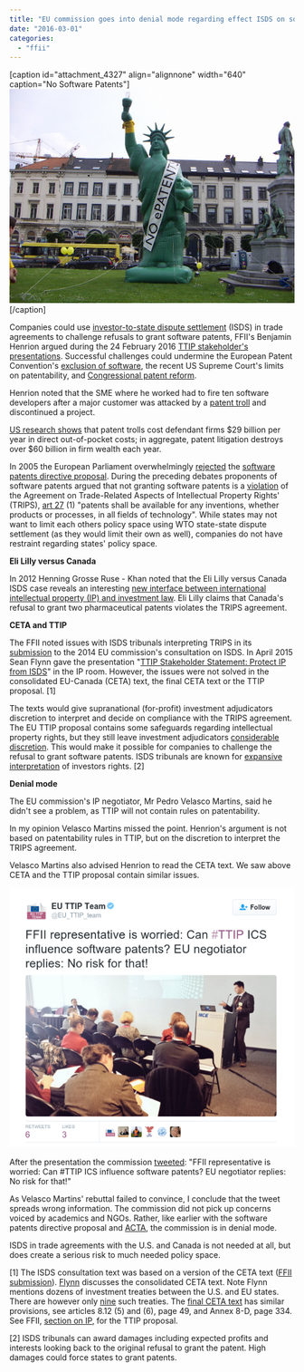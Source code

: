 ```yaml
---
title: "EU commission goes into denial mode regarding effect ISDS on software patents"
date: "2016-03-01"
categories: 
  - "ffii"
---
```


\[caption id="attachment\_4327" align="alignnone" width="640" caption="No Software Patents"\]![No Software Patents](images/no-e-patents.jpg)\[/caption\]

Companies could use [investor-to-state dispute settlement](https://blog.ffii.org/eu-commission-isds-proposal-a-threat-to-democracy-and-civil-rights/) (ISDS) in trade agreements to challenge refusals to grant software patents, FFII's Benjamin Henrion argued during the 24 February 2016 [TTIP stakeholder's presentations](http://trade.ec.europa.eu/doclib/docs/2016/february/tradoc_154316.pdf). Successful challenges could undermine the European Patent Convention's [exclusion of software](https://www.epo.org/law-practice/legal-texts/html/epc/2013/e/ar52.html), the recent US Supreme Court's limits on patentability, and [Congressional patent reform](http://techcrunch.com/2015/09/13/patent-reform-tries-again/).

Henrion noted that the SME where he worked had to fire ten software developers after a major customer was attacked by a [patent troll](https://en.wikipedia.org/wiki/Patent_troll) and discontinued a project.

[US research shows](https://hbr.org/2014/07/the-evidence-is-in-patent-trolls-do-hurt-innovation/) that patent trolls cost defendant firms $29 billion per year in direct out-of-pocket costs; in aggregate, patent litigation destroys over $60 billion in firm wealth each year.

In 2005 the European Parliament overwhelmingly [rejected](http://www.ft.com/intl/cms/s/2/028f5b2e-ee43-11d9-98e5-00000e2511c8.html) the [software patents directive proposal](http://en.swpat.org/wiki/EU_software_patents_directive). During the preceding debates proponents of software patents argued that not granting software patents is a [violation](https://en.wikipedia.org/wiki/Software_patents_under_TRIPs_Agreement) of the Agreement on Trade-Related Aspects of Intellectual Property Rights' (TRIPS), [art 27](https://www.wto.org/english/docs_e/legal_e/27-trips_04c_e.htm) (1) "patents shall be available for any inventions, whether products or processes, in all fields of technology". While states may not want to limit each others policy space using WTO state-state dispute settlement (as they would limit their own as well), companies do not have restraint regarding states' policy space.

**Eli Lilly versus Canada**

In 2012 Henning Grosse Ruse - Khan noted that the Eli Lilly versus Canada ISDS case reveals an interesting [new interface between international intellectual property (IP) and investment law](http://worldtradelaw.typepad.com/ielpblog/2012/12/investor-state-arbitration-to-challenge-host-state-compliance-with-international-ip-treaties.html). Eli Lilly claims that Canada's refusal to grant two pharmaceutical patents violates the TRIPS agreement.

**CETA and TTIP**

The FFII noted issues with ISDS tribunals interpreting TRIPS in its [submission](http://people.ffii.org/~ante/ISDS/FFII-ISDS-2014-07-01.html) to the 2014 EU commission's consultation on ISDS. In April 2015 Sean Flynn gave the presentation "[TTIP Stakeholder Statement: Protect IP from ISDS](http://infojustice.org/archives/34319)" in the IP room. However, the issues were not solved in the consolidated EU-Canada (CETA) text, the final CETA text or the TTIP proposal. \[1\]

The texts would give supranational (for-profit) investment adjudicators discretion to interpret and decide on compliance with the TRIPS agreement. The EU TTIP proposal contains some safeguards regarding intellectual property rights, but they still leave investment adjudicators [considerable discretion](https://blog.ffii.org/eu-commission-isds-proposal-a-threat-to-democracy-and-civil-rights/#sec-3-1). This would make it possible for companies to challenge the refusal to grant software patents. ISDS tribunals are known for [expansive interpretation](http://digitalcommons.osgoode.yorku.ca/ohlj/vol50/iss1/6/) of investors rights. \[2\]

**Denial mode**

The EU commission's IP negotiator, Mr Pedro Velasco Martins, said he didn't see a problem, as TTIP will not contain rules on patentability.

In my opinion Velasco Martins missed the point. Henrion's argument is not based on patentability rules in TTIP, but on the discretion to interpret the TRIPS agreement.

Velasco Martins also advised Henrion to read the CETA text. We saw above CETA and the TTIP proposal contain similar issues.

![ffii-stakeholders](images/ffii-stakeholders.png)

After the presentation the commission [tweeted](http://twitter.com/EU_TTIP_team/status/702447228271661056): "FFII representative is worried: Can #TTIP ICS influence software patents? EU negotiator replies: No risk for that!"

As Velasco Martins' rebuttal failed to convince, I conclude that the tweet spreads wrong information. The commission did not pick up concerns voiced by academics and NGOs. Rather, like earlier with the software patents directive proposal and [ACTA](https://blog.ffii.org/european-parliament-rejects-acta/), the commission is in denial mode.

ISDS in trade agreements with the U.S. and Canada is not needed at all, but does create a serious risk to much needed policy space.

\[1\] The ISDS consultation text was based on a version of the CETA text ([FFII submission](http://people.ffii.org/~ante/ISDS/FFII-ISDS-2014-07-01.html)). [Flynn](http://infojustice.org/archives/34319) discusses the consolidated CETA text. Note Flynn mentions dozens of investment treaties between the U.S. and EU states. There are however only [nine](https://www.tni.org/en/publication/central-and-eastern-european-countries-crossroads) such treaties. The [final CETA text](http://trade.ec.europa.eu/doclib/docs/2016/february/tradoc_154329.pdf) has similar provisions, see articles 8.12 (5) and (6), page 49, and Annex 8-D, page 334. See FFII, [section on IP](https://blog.ffii.org/eu-commission-isds-proposal-a-threat-to-democracy-and-civil-rights/), for the TTIP proposal.

\[2\] ISDS tribunals can award damages including expected profits and interests looking back to the original refusal to grant the patent. High damages could force states to grant patents.
